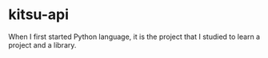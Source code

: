 # kitsu-api
When I first started Python language, it is the project that I studied to learn a project and a library.
